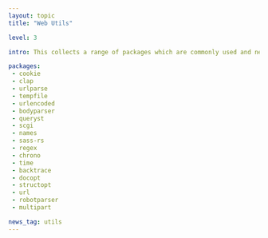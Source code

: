 ```yaml
---
layout: topic
title: "Web Utils"

level: 3

intro: This collects a range of packages which are commonly used and needed in web development, like URL or HTTP-Body-parsers.

packages:
 - cookie
 - clap
 - urlparse
 - tempfile
 - urlencoded
 - bodyparser
 - queryst
 - scgi
 - names
 - sass-rs
 - regex
 - chrono
 - time
 - backtrace
 - docopt
 - structopt
 - url
 - robotparser
 - multipart

news_tag: utils
---
```

